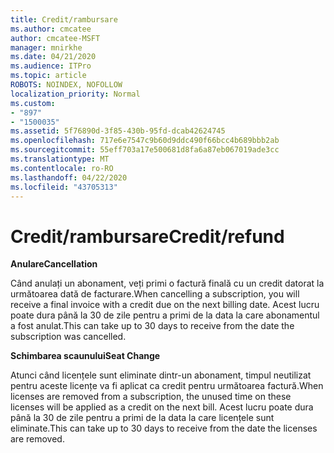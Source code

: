 ```yaml
---
title: Credit/rambursare
ms.author: cmcatee
author: cmcatee-MSFT
manager: mnirkhe
ms.date: 04/21/2020
ms.audience: ITPro
ms.topic: article
ROBOTS: NOINDEX, NOFOLLOW
localization_priority: Normal
ms.custom:
- "897"
- "1500035"
ms.assetid: 5f76890d-3f85-430b-95fd-dcab42624745
ms.openlocfilehash: 717e6e7547c9b60d9ddc490f66bcc4b689bbb2ab
ms.sourcegitcommit: 55eff703a17e500681d8fa6a87eb067019ade3cc
ms.translationtype: MT
ms.contentlocale: ro-RO
ms.lasthandoff: 04/22/2020
ms.locfileid: "43705313"
---
```

# <a name="creditrefund"></a><span data-ttu-id="930e4-102">Credit/rambursare</span><span class="sxs-lookup"><span data-stu-id="930e4-102">Credit/refund</span></span>

<span data-ttu-id="930e4-103">**Anulare**</span><span class="sxs-lookup"><span data-stu-id="930e4-103">**Cancellation**</span></span>
  
<span data-ttu-id="930e4-104">Când anulați un abonament, veți primi o factură finală cu un credit datorat la următoarea dată de facturare.</span><span class="sxs-lookup"><span data-stu-id="930e4-104">When cancelling a subscription, you will receive a final invoice with a credit due on the next billing date.</span></span> <span data-ttu-id="930e4-105">Acest lucru poate dura până la 30 de zile pentru a primi de la data la care abonamentul a fost anulat.</span><span class="sxs-lookup"><span data-stu-id="930e4-105">This can take up to 30 days to receive from the date the subscription was cancelled.</span></span>
  
<span data-ttu-id="930e4-106">**Schimbarea scaunului**</span><span class="sxs-lookup"><span data-stu-id="930e4-106">**Seat Change**</span></span>
  
<span data-ttu-id="930e4-107">Atunci când licențele sunt eliminate dintr-un abonament, timpul neutilizat pentru aceste licențe va fi aplicat ca credit pentru următoarea factură.</span><span class="sxs-lookup"><span data-stu-id="930e4-107">When licenses are removed from a subscription, the unused time on these licenses will be applied as a credit on the next bill.</span></span> <span data-ttu-id="930e4-108">Acest lucru poate dura până la 30 de zile pentru a primi de la data la care licențele sunt eliminate.</span><span class="sxs-lookup"><span data-stu-id="930e4-108">This can take up to 30 days to receive from the date the licenses are removed.</span></span>